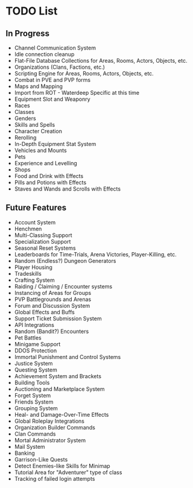 # TODO List

## In Progress
* Channel Communication System
* Idle connection cleanup
* Flat-File Database Collections for Areas, Rooms, Actors, Objects, etc.
* Organizations (Clans, Factions, etc.)
* Scripting Engine for Areas, Rooms, Actors, Objects, etc.
* Combat in PVE and PVP forms
* Maps and Mapping
* Import from ROT - Waterdeep Specific at this time
* Equipment Slot and Weaponry
* Races
* Classes
* Genders
* Skills and Spells
* Character Creation
* Rerolling
* In-Depth Equipment Stat System
* Vehicles and Mounts
* Pets
* Experience and Levelling
* Shops
* Food and Drink with Effects
* Pills and Potions with Effects
* Staves and Wands and Scrolls with Effects

## Future Features
* Account System
* Henchmen
* Multi-Classing Support
* Specialization Support
* Seasonal Reset Systems
* Leaderboards for Time-Trials, Arena Victories, Player-Killing, etc.
* Random (Endless?) Dungeon Generators
* Player Housing
* Tradeskills
* Crafting System
* Raiding / Claiming / Encounter systems
* Instancing of Areas for Groups
* PVP Battlegrounds and Arenas
* Forum and Discussion System
* Global Effects and Buffs
* Support Ticket Submission System
* API Integrations
* Random (Bandit?) Encounters
* Pet Battles
* Minigame Support
* DDOS Protection
* Immortal Punishment and Control Systems
* Justice System
* Questing System
* Achievement System and Brackets
* Building Tools
* Auctioning and Marketplace System
* Forget System
* Friends System
* Grouping System
* Heal- and Damage-Over-Time Effects
* Global Roleplay Integrations
* Organization Builder Commands
* Clan Commands
* Mortal Administrator System
* Mail System
* Banking
* Garrison-Like Quests
* Detect Enemies-like Skills for Minimap
* Tutorial Area for "Adventurer" type of class
* Tracking of failed login attempts
